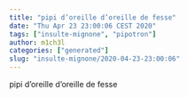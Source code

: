 ```yaml
---
title: "pipi d’oreille d’oreille de fesse"
date: "Thu Apr 23 23:00:06 CEST 2020"
tags: ["insulte-mignone", "pipotron"]
author: m1ch3l
categories: ["generated"]
slug: "insulte-mignone/2020-04-23-23:00:06"
---
```


pipi d’oreille d’oreille de fesse
